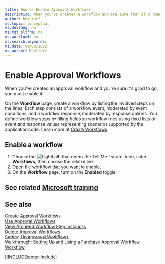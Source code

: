 ```yaml
---
title: How to Enable Approval Workflows
description: When you've created a workflow and are sure that it's ready to start, you must enable the workflow.
author: bholtorf
ms.topic: conceptual
ms.devlang: na
ms.tgt_pltfrm: na
ms.workload: na
ms.search.keywords:
ms.date: 09/08/2022
ms.author: bholtorf
---
```

# Enable Approval Workflows

When you've created an approval workflow and you're sure it's good to go, you must enable it.  

On the **Workflow** page, create a workflow by listing the involved steps on the lines. Each step consists of a workflow event, moderated by event conditions, and a workflow response, moderated by response options. You define workflow steps by filling fields on workflow lines using fixed lists of event and response values representing scenarios supported by the application code. Learn more at [Create Workflows](across-how-to-create-workflows.md).  

## Enable a workflow

1. Choose the ![Lightbulb that opens the Tell Me feature.](media/ui-search/search_small.png "Tell me what you want to do") icon, enter **Workflows**, then choose the related link.  
2. Open the workflow that you want to enable.  
3. On the **Workflow** page, turn on the **Enabled** toggle.  

## See related [Microsoft training](/training/modules/create-workflows/)

## See also

[Create Approval Workflows](across-how-to-create-workflows.md)  
[Use Approval Workflows](across-use-workflows.md)  
[View Archived Workflow Step Instances](across-how-to-view-archived-workflow-step-instances.md)  
[Delete Approval Workflows](across-how-to-delete-workflows.md)  
[Setting Up Approval Workflows](across-set-up-workflows.md)  
[Walkthrough: Setting Up and Using a Purchase Approval Workflow](walkthrough-setting-up-and-using-a-purchase-approval-workflow.md)  
[Workflow](across-workflow.md)  

[!INCLUDE[footer-include](includes/footer-banner.md)]
